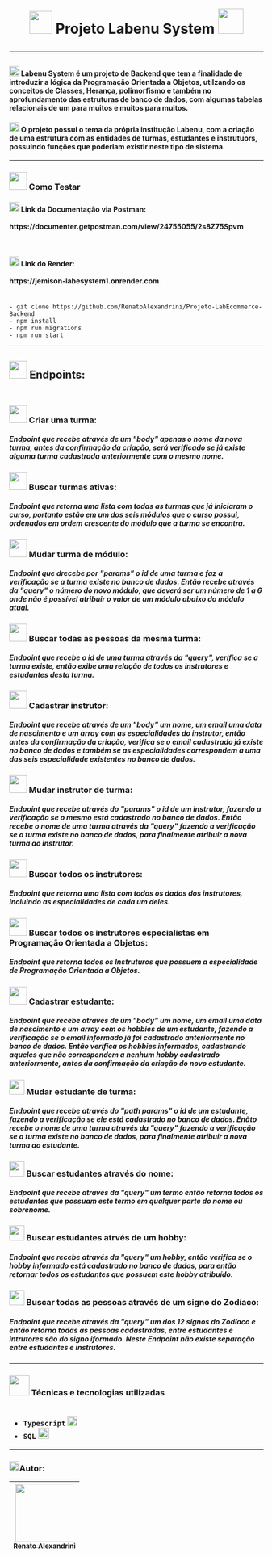 <h1 align="center" >
<img src="https://user-images.githubusercontent.com/102265620/231877583-f4fb66e9-b502-4e49-b256-3b170a7ea0be.png" width="45" height="45"/>
Projeto Labenu System
<img src="https://user-images.githubusercontent.com/102265620/231877695-2cb6c96a-2b2b-4806-967a-48929ffc4046.png" width="50" height="50"/>
<hr>
<h4>
<img src="https://user-images.githubusercontent.com/102265620/231878490-608ecccb-061f-476d-a43b-708590d03f8d.png" width="20" height="20"/>
Labenu System é um projeto de Backend que tem a finalidade de introduzir a lógica da Programação Orientada a Objetos, utilzando os conceitos de Classes, Herança, polimorfismo e também no aprofundamento das estruturas de banco de dados, com algumas tabelas relacionais de um para muitos e muitos para muitos.
</h4>
<h4>
<img src="https://user-images.githubusercontent.com/102265620/231880058-06ecbf5b-02ee-44e0-a491-aebe1238d5ad.png" width="20" height="20"/>
O projeto possui o tema da própria institução Labenu, com a criação de uma estrutura com as entidades de turmas, estudantes e instrutuors, possuindo funções que poderiam existir neste tipo de sistema.
</h4>
<hr>
<h3>
<img src="https://user-images.githubusercontent.com/102265620/231886048-8d35264b-8e26-45ae-a01b-3ae70dfbb2c4.png" width="35" height="35"/>
Como Testar
</h3>
<h4>
<img src="https://user-images.githubusercontent.com/102265620/231886670-84bbf853-61da-4e86-9e84-ed339e0869bb.png" width="20" height="20"/> Link da Documentação via Postman:
<br></br>
https://documenter.getpostman.com/view/24755055/2s8Z75Spvm
<br></br>
<br></br>
<img src="https://user-images.githubusercontent.com/102265620/230519105-cde9cf7d-02fe-4561-8073-38e6ad1909dd.png" width="20" height="20"/> Link do Render:
<br></br>
https://jemison-labesystem1.onrender.com
<br></br>
</h4>

```
- git clone https://github.com/RenatoAlexandrini/Projeto-LabEcommerce-Backend
- npm install
- npm run migrations
- npm run start
```
<hr>


<h2>
<img src="https://user-images.githubusercontent.com/102265620/231894847-1bf41bed-966f-420b-8385-50e803e8eb09.png" width="35" height="35"/> Endpoints:
<br></br>
</h2>
<h3>
<img src="https://user-images.githubusercontent.com/102265620/231898558-52c4f444-b2a0-49da-b4ad-33d6b4daa75d.png" width="35" height="35"/> Criar uma turma:
</h3>
<h5>
Endpoint que recebe através de um "body" apenas o nome da nova turma, antes da confirmação da criação, será verificado se já existe alguma turma cadastrada anteriormente com o mesmo nome.
</h5>


<h3>
<img src="https://user-images.githubusercontent.com/102265620/231899073-2eca1243-ef9d-435f-af54-12c0e403c39f.png" width="35" height="35"/> Buscar turmas ativas:
</h3>
<h5>
Endpoint que retorna uma lista com todas as turmas que já iniciaram o curso, portanto estão em um dos seis módulos que o curso possui, ordenados em ordem crescente do módulo que a turma se encontra.
</h5>

<h3>
<img src="https://user-images.githubusercontent.com/102265620/231908641-d4496610-81ba-4705-a015-33aa867de5a2.png" width="35" height="35"/> Mudar turma de módulo:
</h3>
<h5>
Endpoint que drecebe por "params" o id de uma turma e faz a verificação se a turma existe no banco de dados. Então recebe através da "query" o número do novo módulo, que deverá ser um número de 1 a 6 onde não é possível atribuir o valor de um módulo abaixo do módulo atual.
</h5>

<h3>
<img src="https://user-images.githubusercontent.com/102265620/231910415-ae7be7e4-1721-4984-bccf-f669cfdcf076.png" width="35" height="35"/> Buscar todas as pessoas da mesma turma:
</h3>
<h5>
Endpoint que recebe o id de uma turma através da "query", verifica se a turma existe, então exibe uma relação de todos os instrutores e estudantes desta turma.
</h5>

<h3>
<img src="https://user-images.githubusercontent.com/102265620/231911041-9e76f5d3-fcf0-40b8-9724-e91eb25b7380.png" width="35" height="35"/> Cadastrar instrutor:
</h3>
<h5>
Endpoint que recebe através de um "body" um nome, um email uma data de nascimento e um array com as especialidades do instrutor, então antes da confirmação da criação, verifica se o email cadastrado já existe no banco de dados e também se as especialidades correspondem a uma das seis especialidade existentes no banco de dados.
</h5>

<h3>
<img src="https://user-images.githubusercontent.com/102265620/231911251-ca40f563-7682-4104-a3a0-7808871fd633.png" width="35" height="35"/> Mudar instrutor de turma:
</h3>
<h5>
Endpoint que recebe através do "params" o id de um instrutor, fazendo a verificação se o mesmo está cadastrado no banco de dados. Então recebe o nome de uma turma através da "query" fazendo a verificação se a turma existe no banco de dados, para finalmente atribuir a nova turma ao instrutor.
</h5>

<h3>
<img src="https://user-images.githubusercontent.com/102265620/231912845-a452669b-2803-443a-9bd4-ca610f2475e2.png" width="35" height="35"/> Buscar todos os instrutores:
</h3>
<h5>
Endpoint que retorna uma lista com todos os dados dos instrutores, incluindo as especialidades de cada um deles.
</h5>

<h3>
<img src="https://user-images.githubusercontent.com/102265620/231915116-770e6a30-4015-4a89-b7e2-00ed1c60abee.png" width="35" height="35"/> Buscar todos os instrutores especialistas em Programação Orientada a Objetos:
</h3>
<h5>
Endpoint que retorna todos os Instruturos que possuem a especialidade de Programação Orientada a Objetos.
</h5>

<h3>
<img src="https://user-images.githubusercontent.com/102265620/231916670-9e12f8f3-707a-4cb7-9a43-a11e106cb633.png" width="35" height="35"/> Cadastrar estudante:
</h3>
<h5>
Endpoint que recebe através de um "body" um nome, um email uma data de nascimento e um array com os hobbies de um estudante, fazendo a verificação se o email informado já foi cadastrado anteriormente no banco de dados. Então verifica os hobbies informados, cadastrando aqueles que não correspondem a nenhum hobby cadastrado anteriormente, antes da confirmação da criação do novo estudante.
</h5>

<h3>
<img src="https://user-images.githubusercontent.com/102265620/231916771-1987928e-9898-42cf-9487-4777e1dcce6a.png" width="30" height="30"/> Mudar estudante de turma:
</h3>
<h5>
Endpoint que recebe através do "path params" o id de um estudante, fazendo a verificação se ele está cadastrado no banco de dados. Enãto recebe o nome de uma turma através da "query" fazendo a verificação se a turma existe no banco de dados, para finalmente atribuir a nova turma ao estudante.
</h5>

<h3>
<img src="https://user-images.githubusercontent.com/102265620/231916834-e69c05ec-7f33-4dbe-a400-3e2c2af620c7.png" width="30" height="30"/> Buscar estudantes através do nome:
</h3>
<h5>
Endpoint que recebe através da "query" um termo então retorna todos os estudantes que possuam este termo em qualquer parte do nome ou sobrenome.
</h5>

<h3>
<img src="https://user-images.githubusercontent.com/102265620/231917323-b7332df0-e554-427b-9302-6703f36cc501.png" width="30" height="30"/> Buscar estudantes atrvés de um hobby:
</h3>
<h5>
Endpoint que recebe através da "query" um hobby, então verifica se o hobby informado está cadastrado no banco de dados, para então retornar todos os estudantes que possuem este hobby atribuído.
</h5>

<h3>
<img src="https://user-images.githubusercontent.com/102265620/231917921-ada60476-2835-4d74-ad7d-06362b1ac75f.png" width="30" height="30"/> Buscar todas as pessoas através de um signo do Zodíaco:
</h3>
<h5>
Endpoint que recebe através da "query" um dos 12 signos do Zodíaco e então retorna todas as pessoas cadastradas, entre estudantes e intrutores são do signo iformado. Neste Endpoint não existe separação entre estudantes e instrutores.
</h5>

<hr>
<h3>
<img src="https://user-images.githubusercontent.com/102265620/231918447-10e51bc6-f7b3-4991-945b-f2f681a9490c.gif" width="40" height="40"/> Técnicas e tecnologias utilizadas
<br></br>

- ``Typescript`` <img src="https://user-images.githubusercontent.com/102265620/230519766-2b4903ad-94f7-48e7-b949-4fc981ee519d.png" width="19" height="19"/>
- ``SQL`` <img src="https://user-images.githubusercontent.com/102265620/230519864-6ee2f9d0-1377-4528-a6a1-2b19b5b75d5e.jpg" width="22" height="22"/>

</h3>
<hr>
<h3>
<img src="https://user-images.githubusercontent.com/102265620/231918732-0b45ddb5-bcc4-47e7-9b1f-05dff210534e.png" width="20" height="20"/>Autor:
</h3>

| [<img src="https://avatars.githubusercontent.com/u/102265620?v=4" width=115><br><sub>Renato Alexandrini</sub>](https://github.com/RenatoAlexandrini) | 
| :---: |

